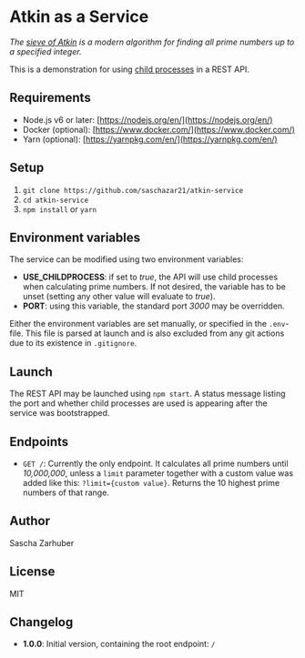 # Atkin as a Service
*The [sieve of Atkin](https://en.wikipedia.org/wiki/Sieve_of_Atkin) is a modern algorithm for finding all prime numbers up to a specified integer.*

This is a demonstration for using [child processes](https://nodejs.org/api/child_process.html) in a REST API.

## Requirements
 * Node.js v6 or later: [https://nodejs.org/en/](https://nodejs.org/en/)
 * Docker (optional): [https://www.docker.com/](https://www.docker.com/)
 * Yarn (optional): [https://yarnpkg.com/en/](https://yarnpkg.com/en/)

## Setup
 1. `git clone https://github.com/saschazar21/atkin-service`
 2. `cd atkin-service`
 3. `npm install` or `yarn`

## Environment variables
The service can be modified using two environment variables:
 * **USE_CHILDPROCESS**: if set to *true*, the API will use child processes when calculating prime numbers. If not desired, the variable has to be unset (setting any other value will evaluate to *true*).
 * **PORT**: using this variable, the standard port *3000* may be overridden.

Either the environment variables are set manually, or specified in the `.env`-file. This file is parsed at launch and is also excluded from any git actions due to its existence in `.gitignore`.

## Launch
The REST API may be launched using `npm start`. A status message listing the port and whether child processes are used is appearing after the service was bootstrapped.

## Endpoints
 * `GET /`: Currently the only endpoint. It calculates all prime numbers until *10,000,000*, unless a `limit` parameter together with a custom value was added like this: `?limit={custom value}`. Returns the 10 highest prime numbers of that range.

## Author
Sascha Zarhuber

## License
MIT

## Changelog
 * **1.0.0**: Initial version, containing the root endpoint: `/`
